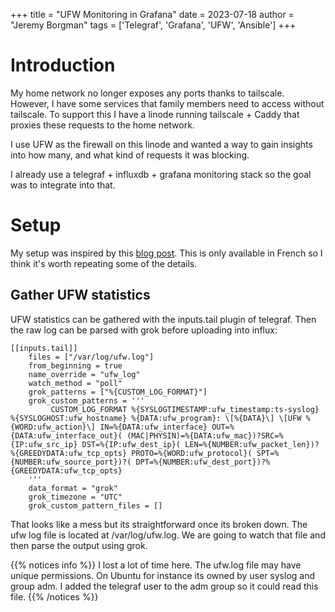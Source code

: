 +++ 
title = "UFW Monitoring in Grafana"
date = 2023-07-18
author = "Jeremy Borgman"
tags = ['Telegraf', 'Grafana', 'UFW', 'Ansible']
+++


# Introduction
My home network no longer exposes any ports thanks to tailscale. However, I have some services that family members need to access without tailscale. To support this I have a linode running tailscale + Caddy that proxies these requests to the home network. 

I use UFW as the firewall on this linode and wanted a way to gain insights into how many, and what kind of requests it was blocking.

I already use a telegraf + influxdb + grafana monitoring stack so the goal was to integrate into that.


# Setup
My setup was inspired by this [blog post](https://www.eliastiksofts.com/blog/2022/04/monitorer-son-serveur-avec-grafana-monitorer-le-pare-feu-ufw). This is only available in French so I think it's worth repeating some of the details. 

## Gather UFW statistics

UFW statistics can be gathered with the inputs.tail plugin of telegraf. Then the raw log can be parsed with grok before uploading into influx:

```
[[inputs.tail]]
    files = ["/var/log/ufw.log"]
    from_beginning = true
    name_override = "ufw_log"
    watch_method = "poll"
    grok_patterns = ["%{CUSTOM_LOG_FORMAT}"]
    grok_custom_patterns = '''
         CUSTOM_LOG_FORMAT %{SYSLOGTIMESTAMP:ufw_timestamp:ts-syslog} %{SYSLOGHOST:ufw_hostname} %{DATA:ufw_program}: \[%{DATA}\] \[UFW %{WORD:ufw_action}\] IN=%{DATA:ufw_interface} OUT=%{DATA:ufw_interface_out}( (MAC|PHYSIN)=%{DATA:ufw_mac})?SRC=%{IP:ufw_src_ip} DST=%{IP:ufw_dest_ip}( LEN=%{NUMBER:ufw_packet_len})? %{GREEDYDATA:ufw_tcp_opts} PROTO=%{WORD:ufw_protocol}( SPT=%{NUMBER:ufw_source_port})?( DPT=%{NUMBER:ufw_dest_port})?%{GREEDYDATA:ufw_tcp_opts}
    '''
    data_format = "grok"
    grok_timezone = "UTC"
    grok_custom_pattern_files = []
```

That looks like a mess but its straightforward once its broken down. The ufw log file is located at /var/log/ufw.log. We are going to watch that file and then parse the output using grok.

{{% notices info %}}
I lost a lot of time here. The ufw.log file may have unique permissions. On Ubuntu for instance its owned by user syslog and group adm. I added the telegraf user to the adm group so it could read this file.
{{% /notices %}}